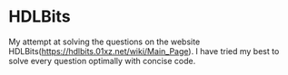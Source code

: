# HDLBits
My attempt at solving the questions on the website HDLBits(https://hdlbits.01xz.net/wiki/Main_Page).
I have tried my best to solve every question optimally with concise code. 

